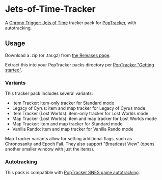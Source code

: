 # Jets-of-Time-Tracker

A [Chrono Trigger: Jets of Time](https://ctjot.com) tracker pack for [PopTracker](https://github.com/black-sliver/PopTracker), with autotracking.

## Usage

Download a .zip (or .tar.gz) from [the Releases page](
https://github.com/coffeemancy/Jets-of-Time-Tracker/releases).

Extract this into your PopTracker packs directory per [PopTracker "Getting started"](
https://github.com/black-sliver/PopTracker#getting-started).

### Variants

This tracker pack includes several variants:

* Item Tracker: item-only tracker for Standard mode
* Legacy of Cyrus: item and map tracker for Legacy of Cyrus mode
* Item Tracker (Lost Worlds): item-only tracker for Lost Worlds mode
* Map Tracker (Lost Worlds): item and map tracker for Lost Worlds mode
* Map Tracker: item and map tracker for Standard mode
* Vanilla Rando: item and map tracker for Vanilla Rando mode

Map Tracker variants allow for setting additional flags, such as Chronosanity
and Epoch Fail. They also support "Broadcast View" (opens another smaller window
with just the items).

### Autotracking

This pack is compatible with [PopTracker SNES game autotracking](https://github.com/black-sliver/PopTracker#auto-tracking).
